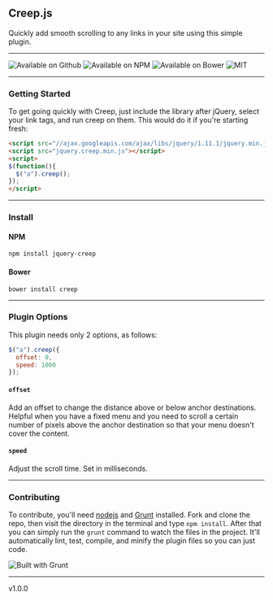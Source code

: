 ## Creep.js

Quickly add smooth scrolling to any links in your site using this simple plugin.

*****

![Available on Github](https://img.shields.io/github/release/jpederson/Creep.js.svg) ![Available on NPM](https://img.shields.io/npm/v/jquery-creep.svg) ![Available on Bower](https://img.shields.io/github/release/jpederson/Creep.js.svg?label=bower&color=orange) ![MIT](https://img.shields.io/github/license/jpederson/Creep.js.svg)

*****

### Getting Started

To get going quickly with Creep, just include the library after jQuery, select your link tags, and run creep on them. This would do it if you're starting fresh:

```html
<script src="//ajax.googleapis.com/ajax/libs/jquery/1.11.1/jquery.min.js"></script>
<script src="jquery.creep.min.js"></script>
<script>
$(function(){
  $("a").creep();
});
</script>
```

*****

### Install

#### NPM

```shell
npm install jquery-creep
```

#### Bower

```shell
bower install creep
```

*****

### Plugin Options

This plugin needs only 2 options, as follows:

```js
$("a").creep({
  offset: 0,
  speed: 1000
});
```

#### `offset`

Add an offset to change the distance above or below anchor destinations. Helpful when you have a fixed menu and you need to scroll a certain number of pixels above the anchor destination so that your menu doesn't cover the content.

#### `speed`

Adjust the scroll time. Set in milliseconds.

*****

### Contributing

To contribute, you'll need [nodejs](http://nodejs.org/) and [Grunt](http://gruntjs.com/) installed. Fork and clone the repo, then visit the directory in the terminal and type `npm install`. After that you can simply run the `grunt` command to watch the files in the project. It'll automatically lint, test, compile, and minify the plugin files so you can just code.

![Built with Grunt](https://img.shields.io/badge/built%20with-grunt-orange.svg)

*****

v1.0.0
